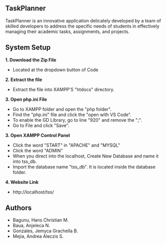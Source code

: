 ## TaskPlanner

TaskPlanner is an innovative application delicately developed by a team of skilled developers to address the specific needs of students in effectively managing their academic tasks, assignments, and projects.

## System Setup

**1. Download the Zip File**
- Located at the dropdown button of Code
  
**2. Extract the file**
- Extract the file into XAMPP'S "htdocs" directory.
  
**3. Open php.ini File**
- Go to XAMPP folder and open the "php folder".
- Find the "php.ini" file and click the "open with VS Code".
- To enable the GD Library, go to line "920" and remove the ";".
- Go to File and click "Save".

**3. Open XAMPP Control Panel**
- Click the word "START" in "APACHE" and "MYSQL"
- Click the word "ADMIN"
- When you direct into the localhost, Create New Database and name it into tss_db.
- Import the database name "tss_db". It is located inside the database folder.

**4. Website Link**
- http://localhost/tss/


## Authors
- Bagunu, Hans Christian M.
- Baua, Anjeleca N.
- Gonzales, Jemyca Grachella B.
- Mejia, Andrea Aleczis S. 


